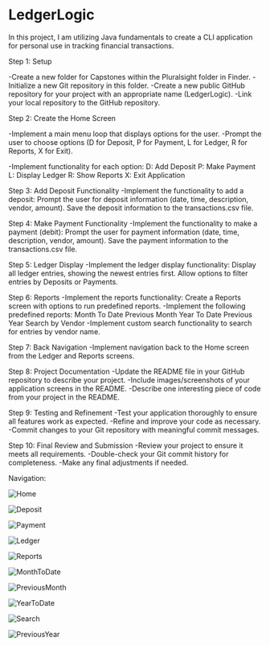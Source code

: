 # LedgerLogic
In this project, I am utilizing Java fundamentals to create a CLI application for personal use in tracking financial transactions. 

Step 1: Setup

-Create a new folder for Capstones within the Pluralsight folder in Finder.
-Initialize a new Git repository in this folder.
-Create a new public GitHub repository for your project with an appropriate name (LedgerLogic).
-Link your local repository to the GitHub repository.

Step 2: Create the Home Screen

-Implement a main menu loop that displays options for the user.
-Prompt the user to choose options (D for Deposit, P for Payment, L for Ledger, R for Reports, X for Exit).

-Implement functionality for each option:
    D: Add Deposit
    P: Make Payment
    L: Display Ledger
    R: Show Reports
    X: Exit Application
    
Step 3: Add Deposit Functionality
-Implement the functionality to add a deposit:
    Prompt the user for deposit information (date, time, description, vendor, amount).
    Save the deposit information to the transactions.csv file.

Step 4: Make Payment Functionality
-Implement the functionality to make a payment (debit):
    Prompt the user for payment information (date, time, description, vendor, amount).
    Save the payment information to the transactions.csv file.
    
Step 5: Ledger Display
-Implement the ledger display functionality:
    Display all ledger entries, showing the newest entries first.
    Allow options to filter entries by Deposits or Payments.
    
Step 6: Reports
-Implement the reports functionality:
    Create a Reports screen with options to run predefined reports.
    -Implement the following predefined reports:
        Month To Date
        Previous Month
        Year To Date
        Previous Year
        Search by Vendor
    -Implement custom search functionality to search for entries by vendor name.
    
Step 7: Back Navigation
-Implement navigation back to the Home screen from the Ledger and Reports screens.

Step 8: Project Documentation
-Update the README file in your GitHub repository to describe your project.
-Include images/screenshots of your application screens in the README.
-Describe one interesting piece of code from your project in the README.

Step 9: Testing and Refinement
-Test your application thoroughly to ensure all features work as expected.
-Refine and improve your code as necessary.
-Commit changes to your Git repository with meaningful commit messages.

Step 10: Final Review and Submission
-Review your project to ensure it meets all requirements.
-Double-check your Git commit history for completeness.
-Make any final adjustments if needed.

Navigation:

![Home](https://github.com/aarho94/LedgerLogic/assets/166449365/7b15c079-29a8-420c-a630-ae750a945314)

![Deposit](https://github.com/aarho94/LedgerLogic/assets/166449365/2c78c0fe-7139-444a-9cda-0155f1816c48)

![Payment](https://github.com/aarho94/LedgerLogic/assets/166449365/26dc1479-b517-4722-bd9c-7fcb4342fc93)

![Ledger](https://github.com/aarho94/LedgerLogic/assets/166449365/008aa907-a1b8-42f2-945b-2bb3adee95dd)

![Reports](https://github.com/aarho94/LedgerLogic/assets/166449365/c721493b-bb49-4a74-8237-c581271530b5)

![MonthToDate](https://github.com/aarho94/LedgerLogic/assets/166449365/9869403c-8ef2-474f-8c46-4468ef4c401c)

![PreviousMonth](https://github.com/aarho94/LedgerLogic/assets/166449365/22c1dd0b-bdd3-4d62-9d0a-d1d38144396a)

![YearToDate](https://github.com/aarho94/LedgerLogic/assets/166449365/616294da-2549-4720-882f-4aff7b354be6)

![Search](https://github.com/aarho94/LedgerLogic/assets/166449365/1d2c86b0-2846-4773-85cb-50689701e51e)

![PreviousYear](https://github.com/aarho94/LedgerLogic/assets/166449365/ebed7c85-35a0-4f8d-a33d-d56cf3fc013c)
